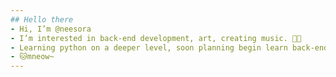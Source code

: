 ```yaml
---
## Hello there
- Hi, I’m @neesora
- I’m interested in back-end development, art, creating music. 🎼💖
- Learning python on a deeper level, soon planning begin learn back-end stack.✨✨✨
- 🐱mneow~
---
```


<!---
hellxiwd/hellxiwd is a ✨ special ✨ repository because its `README.md` (this file) appears on your GitHub profile.
You can click the Preview link to take a look at your changes.
--->
